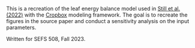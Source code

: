 This is a recreation of the leaf energy balance model used in [Still et al. (2022)](https://pnas.org/doi/full/10.1073/pnas.2205682119) with the [Cropbox](https://github.com/cropbox/Cropbox.jl) modeling framework. The goal is to recreate the figures in the source paper and conduct a sensitivity analysis on the input parameters.

Written for SEFS 508, Fall 2023.
